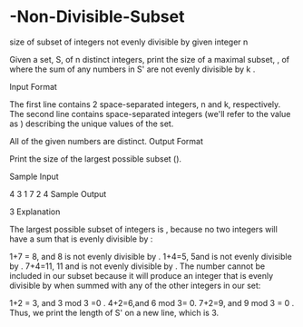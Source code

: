 # -Non-Divisible-Subset
size of subset of integers not evenly divisible by given integer n


Given a set, S, of n  distinct integers, print the size of a maximal subset, , of  where the sum of any  numbers in S'  are not evenly divisible by k .

Input Format

The first line contains 2 space-separated integers, n and k, respectively. 
The second line contains  space-separated integers (we'll refer to the  value as ) describing the unique values of the set.



All of the given numbers are distinct.
Output Format

Print the size of the largest possible subset ().

Sample Input

4 3
1 7 2 4
Sample Output

3
Explanation

The largest possible subset of integers is , because no two integers will have a sum that is evenly divisible by :

1+7 = 8, and  8 is not evenly divisible by .
1+4=5, 5and  is not evenly divisible by .
7+4=11, 11 and  is not evenly divisible by .
The number  cannot be included in our subset because it will produce an integer that is evenly divisible by  when summed with any of the other integers in our set:

1+2 = 3, and 3 mod 3 =0 .
4+2=6,and 6 mod 3= 0.
7+2=9, and 9 mod 3 = 0 .
Thus, we print the length of S' on a new line, which is 3.

